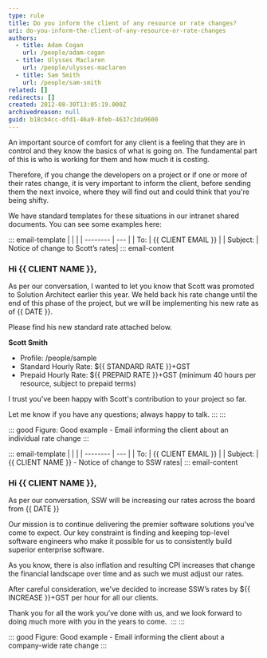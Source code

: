 ```yaml
---
type: rule
title: Do you inform the client of any resource or rate changes?
uri: do-you-inform-the-client-of-any-resource-or-rate-changes
authors:
  - title: Adam Cogan
    url: /people/adam-cogan
  - title: Ulysses Maclaren
    url: /people/ulysses-maclaren
  - title: Sam Smith
    url: /people/sam-smith
related: []
redirects: []
created: 2012-08-30T13:05:19.000Z
archivedreason: null
guid: b18cb4cc-dfd1-46a9-8feb-4637c3da9600
---
```

An important source of comfort for any client is a feeling that they are in control and they know the basics of what is going on. The fundamental part of this is who is working for them and how much it is costing.

<!--endintro-->

Therefore, if you change the developers on a project or if one or more of their rates change, it is very important to inform the client, before sending them the next invoice, where they will find out and could think that you're being shifty.

We have standard templates for these situations in our intranet shared documents. You can see some examples here:

::: email-template
|          |     |
| -------- | --- |
| To:      | {{ CLIENT EMAIL }} |
| Subject: | Notice of change to Scott’s rates|
::: email-content  

### Hi {{ CLIENT NAME }},

As per our conversation, I wanted to let you know that Scott was promoted to Solution Architect earlier this year. We held back his rate change until the end of this phase of the project, but we will be implementing his new rate as of {{ DATE }}.

Please find his new standard rate attached below.

**Scott Smith** 

* Profile: /people/sample 
* Standard Hourly Rate: ${{ STANDARD RATE }}+GST  
* Prepaid Hourly Rate: ${{ PREPAID RATE }}+GST (minimum 40 hours per resource, subject to prepaid terms) 

I trust you've been happy with Scott's contribution to your project so far.

Let me know if you have any questions; always happy to talk.
:::
:::  

::: good
Figure: Good example - Email informing the client about an individual rate change
:::

::: email-template
|          |     |
| -------- | --- |
| To:      | {{ CLIENT EMAIL }} |
| Subject: | {{ CLIENT NAME }} - Notice of change to SSW rates|
::: email-content  

### Hi {{ CLIENT NAME }},

As per our conversation, SSW will be increasing our rates across the board from {{ DATE }}

Our mission is to continue delivering the premier software solutions you've come to expect. Our key constraint is finding and keeping top-level software engineers who make it possible for us to consistently build superior enterprise software. 

As you know, there is also inflation and resulting CPI increases that change the financial landscape over time and as such we must adjust our rates. 

After careful consideration, we've decided to increase SSW’s rates by ${{ INCREASE }}+GST per hour for all our clients. 

Thank you for all the work you’ve done with us, and we look forward to doing much more with you in the years to come. 
:::
:::  

::: good
Figure: Good example - Email informing the client about a company-wide rate change
:::